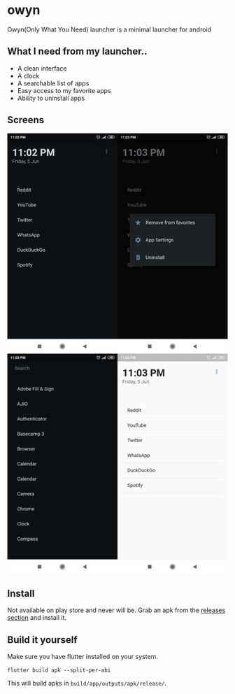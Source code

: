 # owyn
Owyn(Only What You Need) launcher is a minimal launcher for android


## What I need from my launcher..
* A clean interface
* A clock
* A searchable list of apps
* Easy access to my favorite apps
* Ability to uninstall apps


## Screens
![Screenshots](media/screens.jpg)


## Install
Not available on play store and never will be.
Grab an apk from the [releases section](https://github.com/phenax/owyn-launcher/releases) and install it.


## Build it yourself
Make sure you have flutter installed on your system.

```
flutter build apk --split-per-abi
```

This will build apks in `build/app/outputs/apk/release/`.

